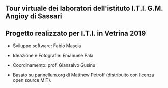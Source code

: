 ## Tour virtuale dei laboratori dell'istituto I.T.I. G.M. Angioy di Sassari
## Progetto realizzato per I.T.I. in Vetrina 2019

- Sviluppo software: Fabio Mascia
- Ideazione e Fotografie: Emanuele Pala
- Coordinamento: prof. Giansalvo Gusinu

- Basato su pannellum.org di Matthew Petroff (distribuito con licenza open source MIT).
